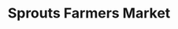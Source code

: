 ---
title: "Sprouts Farmers Market"
url: /dallas/sprouts-farmers-market-marsh-lane/
shop: supermarket
---